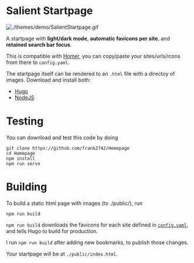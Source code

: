 # Salient Startpage

![./themes/demo/SalientStartpage.gif](./themes/demo/SalientStartpage.gif)

A startpage with **light/dark mode**, **automatic favicons per site**, and **retained search bar focus**.

This is compatible with [Homer](https://github.com/bastienwirtz/homer), you can copy/paste your sites/urls/icons from there to `config.yaml`.

The startpage itself can be rendered to an `.html` file with a directoy of images. Download and install both:

* [Hugo](https://gohugo.io/getting-started/installing/)
* [NodeJS](https://nodejs.org/en/download/)

# Testing

You can download and test this code by doing

```
git clone https://github.com/frank2742/Homepage
cd Homepage
npm install
npm run serve
```

# Building

To build a static html page with images (to ./public/), run

``npm run build``

`npm run build` downloads the favicons for each site defined in [`config.yaml`](./config.yaml), and tells Hugo to build for production.

I run `npm run build` after adding new bookmarks, to publish those changes.

Your startpage will be at `./public/index.html`.
